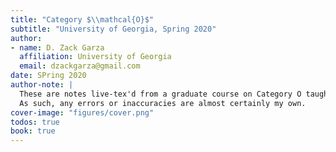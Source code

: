 ```yaml
---
title: "Category $\\mathcal{O}$"
subtitle: "University of Georgia, Spring 2020"
author:
- name: D. Zack Garza
  affiliation: University of Georgia 
  email: dzackgarza@gmail.com 
date: SPring 2020 
author-note: |
  These are notes live-tex'd from a graduate course on Category O taught by Brian Boe at the University of Georgia in Spring 2020.
  As such, any errors or inaccuracies are almost certainly my own.
cover-image: "figures/cover.png" 
todos: true
book: true
---
```


